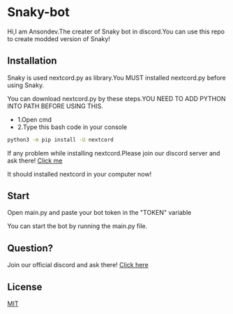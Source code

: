 # Snaky-bot

Hi,I am Ansondev.The creater of Snaky bot in discord.You can use this repo to create modded version of Snaky!

## Installation

Snaky is used nextcord.py as library.You MUST installed nextcord.py before using Snaky.

You can download nextcord.py by these steps.YOU NEED TO ADD PYTHON INTO PATH BEFORE USING THIS.

- 1.Open cmd
- 2.Type this bash code in your console
```bash
python3 -m pip install -U nextcord
```
If any problem while installing nextcord.Please join our discord server and ask there! [Click me](https://discord.com/invite/GPRwYfYH6Y)  

It should installed nextcord in your computer now!

## Start

Open main.py and paste your bot token in the "TOKEN" variable

You can start the bot by running the main.py file.

## Question?

Join our official discord and ask there!
[Click here](https://discord.com/invite/GPRwYfYH6Y)

## License

[MIT](https://github.com/sunshinghin/Snaky-bot/blob/main/LICENSE)
